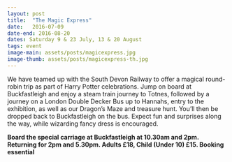 ```yaml
---
layout: post
title:  "The Magic Express"
date:   2016-07-09
date-end: 2016-08-20
dates: Saturday 9 & 23 July, 13 & 20 August
tags: event
image-main: assets/posts/magicexpress.jpg
image-thumb: assets/posts/magicexpress-th.jpg
---
```


We have teamed up with the South Devon Railway to offer a magical round-robin trip as part of Harry Potter celebrations. Jump on board at Buckfastleigh and enjoy a steam train journey to Totnes, followed by a journey on a London Double Decker Bus up to Hannahs, entry to the exhibition, as well as our Dragon’s Maze and treasure hunt. You’ll then be dropped back to Buckfastleigh on the bus. Expect fun and surprises along the way, while wizarding fancy dress is encouraged.

**Board the special carriage at Buckfastleigh at 10.30am and 2pm. Returning for 2pm and 5.30pm. Adults £18, Child (Under 10) £15. Booking essential**
